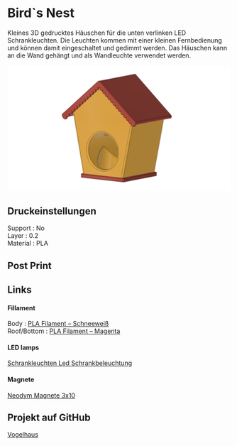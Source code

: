 # Bird`s Nest

Kleines 3D gedrucktes Häuschen für die unten verlinken LED Schrankleuchten. Die Leuchten kommen mit einer kleinen Fernbedienung und können damit eingeschaltet und gedimmt werden. Das Häuschen kann an die Wand gehängt und als Wandleuchte verwendet werden.

![logo](https://github.com/chreit00/birdsnest/blob/main/Images/birdsnest_small.png "Logo")

## Druckeinstellungen

Support 	:	No <br>
Layer		:	0.2 <br>
Material	:	PLA <br>

## Post Print

## Links
#### Fillament
Body : [PLA Filament – Schneeweiß](https://www.filamentworld.de/shop/pla-filament-3d-drucker/weiss/)<br>
Roof/Bottom : [PLA Filament – Magenta](https://www.filamentworld.de/shop/pla-filament-3d-drucker/pla-filament-1-75-mm-magenta/)<br>
#### LED lamps
[Schrankleuchten Led Schrankbeleuchtung](https://www.amazon.de/gp/product/B07K9SLN1F/ref=ox_sc_act_title_1?smid=A301WKE65PGVT5&psc=1)<br>
#### Magnete
[Neodym Magnete 3x10](https://www.amazon.de/dp/B07JGR8CQ2/ref=cm_sw_em_r_mt_dp_8HEWHBXDP4HYMRWABQKW)

## Projekt auf GitHub
[Vogelhaus](https://github.com/chreit00/birdsnest)